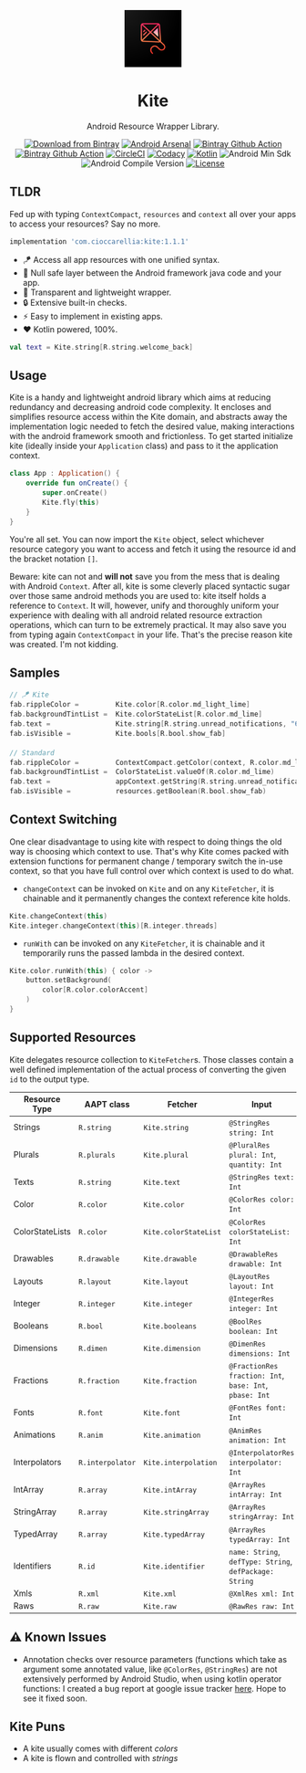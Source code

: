 <p align="center">
  <a href="https://github.com/cioccarellia/kite" target="_blank"><img width="100" src="art/icon_dark.png"></a>
</p>
<h1 align="center">Kite</h1>
<p align="center">Android Resource Wrapper Library.</p>
<p align="center">
  <a href="https://bintray.com/cioccarellia/maven/kite/_latestVersion"><img src="https://api.bintray.com/packages/cioccarellia/maven/kite/images/download.svg" alt="Download from Bintray"></a>
  <a href="https://android-arsenal.com/details/1/8194"><img src="https://img.shields.io/badge/Android%20Arsenal-kite-brightgreen.svg?style=flat" alt="Android Arsenal"></a>
  <a href="https://github.com/cioccarellia/kite/actions?query=workflow%3A%22Android+CI%22"><img src="https://github.com/cioccarellia/kite/workflows/Android%20CI/badge.svg" alt="Bintray Github Action" /></a>
  <a href="https://github.com/cioccarellia/kite/actions?query=workflow%3A%22Bintray+Release%22"><img src="https://github.com/cioccarellia/kite/workflows/Bintray%20Release/badge.svg" alt="Bintray Github Action" /></a>
  <a href="https://app.circleci.com/pipelines/github/cioccarellia/kite"><img src="https://circleci.com/gh/cioccarellia/kite.svg?style=svg" alt="CircleCI"></a>
  <a href="https://www.codacy.com/gh/cioccarellia/kite/dashboard"><img src="https://app.codacy.com/project/badge/Grade/91fb67a5494d4767b71c7bf99810c1c9" alt="Codacy"></a>
  <a href="https://kotlinlang.org/releases.html"><img src="https://img.shields.io/badge/kotlin-1.4.21-orange.svg" alt="Kotlin"></a>
  <a><img src="https://img.shields.io/badge/min-14-00e676.svg" alt="Android Min Sdk"></a>
  <a><img src="https://img.shields.io/badge/compile-30-00e676.svg" alt="Android Compile Version"></a>
  <a href="https://github.com/cioccarellia/kite/blob/master/LICENSE"><img src="https://img.shields.io/badge/license-Apache%202.0-blue.svg" alt="License"></a>
</p>

## TLDR
Fed up with typing `ContextCompact`, `resources` and `context` all over your apps to access your resources? Say no more.
```gradle
implementation 'com.cioccarellia:kite:1.1.1'
```

- :kite: Access all app resources with one unified syntax.
- :dna: Null safe layer between the Android framework java code and your app.
- :ice_cube: Transparent and lightweight wrapper.
- :lock: Extensive built-in checks.
- :zap: Easy to implement in existing apps.
- :heart: Kotlin powered, 100%.


```kotlin
val text = Kite.string[R.string.welcome_back]
```

## Usage
Kite is a handy and lightweight android library which aims at reducing redundancy and decreasing android code complexity.
It encloses and simplifies resource access within the Kite domain, and abstracts away the implementation logic needed to fetch the desired value, making interactions with the android framework smooth and frictionless.
To get started initialize kite (ideally inside your `Application` class) and pass to it the application context.

```kotlin
class App : Application() {
    override fun onCreate() {
        super.onCreate()
        Kite.fly(this)
    }
}
```

You're all set. You can now import the `Kite` object, select whichever resource category you want to access and fetch it using the resource id and the bracket notation `[]`.

Beware: kite can not and **will not** save you from the mess that is dealing with Android `Context`.
After all, kite is some cleverly placed syntactic sugar over those same android methods you are used to: kite itself holds a reference to `Context`.
It will, however, unify and thoroughly uniform your experience with dealing with all android related resource extraction operations, which can turn to be extremely practical.
It may also save you from typing again `ContextCompact` in your life. That's the precise reason kite was created. I'm not kidding.


## Samples
```kotlin
// 🪁 Kite
fab.rippleColor =         Kite.color[R.color.md_light_lime]
fab.backgroundTintList =  Kite.colorStateList[R.color.md_lime]
fab.text =                Kite.string[R.string.unread_notifications, "69"]
fab.isVisible =           Kite.bools[R.bool.show_fab]

// Standard
fab.rippleColor =         ContextCompact.getColor(context, R.color.md_light_lime)
fab.backgroundTintList =  ColorStateList.valueOf(R.color.md_lime)
fab.text =                appContext.getString(R.string.unread_notifications, "69")
fab.isVisible =           resources.getBoolean(R.bool.show_fab)
```

## Context Switching
One clear disadvantage to using kite with respect to doing things the old way is choosing which context to use.
That's why Kite comes packed with extension functions for permanent change / temporary switch the in-use context, so that you have full control over which context is used to do what.
- `changeContext` can be invoked on `Kite` and on any `KiteFetcher`, it is chainable and it permanently changes the context reference kite holds.
```kotlin
Kite.changeContext(this)
Kite.integer.changeContext(this)[R.integer.threads]
```

- `runWith` can be invoked on any `KiteFetcher`, it is chainable and it temporarily runs the passed lambda in the desired context.
```kotlin
Kite.color.runWith(this) { color ->
    button.setBackground(
        color[R.color.colorAccent]
    )
}
```

## Supported Resources
Kite delegates resource collection to `KiteFetcher`s. Those classes contain a well defined implementation of the actual process of converting the given `id` to the output type.

| Resource Type   	| AAPT class       	| Fetcher                	| Input                                                   	| Output              	| Implementation                      	| API 	| Variants           	|
|-----------------	|------------------	|-----------------------	|---------------------------------------------------------	|---------------------	|-------------------------------------	|-----	|--------------------	|
| Strings         	| `R.string`       	| `Kite.string`         	| `@StringRes string: Int`                                	| `String`            	| `Context.getString()`               	| /   	| `formatArgs`       	|
| Plurals         	| `R.plurals`      	| `Kite.plural`         	| `@PluralRes plural: Int`, `quantity: Int`               	| `String`            	| `Resources.getQuantityString()`     	| /   	| `formatArgs`       	|
| Texts           	| `R.string`       	| `Kite.text`           	| `@StringRes text: Int`                                  	| `CharSequence`      	| `Context.getText()`                 	| /   	| /                  	|
| Color           	| `R.color`        	| `Kite.color`          	| `@ColorRes color: Int`                                  	| `@ColorInt Color`   	| `ContextCompat.getColor()`          	| /   	| /                  	|
| ColorStateLists 	| `R.color`        	| `Kite.colorStateList` 	| `@ColorRes colorStateList: Int`                         	| `ColorStateList`    	| `ContextCompat.getColorStateList()` 	| /   	| /                  	|
| Drawables       	| `R.drawable`     	| `Kite.drawable`       	| `@DrawableRes drawable: Int`                            	| `Drawable`          	| `ContextCompat.getDrawable()`       	| /   	| `Resources.Theme?` 	|
| Layouts         	| `R.layout`       	| `Kite.layout`         	| `@LayoutRes layout: Int`                                	| `XmlResourceParser` 	| `Resources.getLayout()`             	| /   	| /                  	|
| Integer         	| `R.integer`      	| `Kite.integer`        	| `@IntegerRes integer: Int`                              	| `Int`               	| `Resources.getInteger()`            	| /   	| /                  	|
| Booleans        	| `R.bool`         	| `Kite.booleans`       	| `@BoolRes boolean: Int`                                  	| `Boolean`           	| `Resources.getBoolean()`            	| /   	| /                  	|
| Dimensions      	| `R.dimen`        	| `Kite.dimension`      	| `@DimenRes dimensions: Int`                             	| `Float`             	| `Resources.getDimensions()`         	| /   	| /                  	|
| Fractions       	| `R.fraction`     	| `Kite.fraction`       	| `@FractionRes fraction: Int`, `base: Int`, `pbase: Int` 	| `Float`             	| `Resources.getFraction()`           	| /   	| /                  	|
| Fonts           	| `R.font`         	| `Kite.font`           	| `@FontRes font: Int`                                    	| `Typeface`          	| `Resources.getFont()`               	| 26  	| /                  	|
| Animations      	| `R.anim`         	| `Kite.animation`      	| `@AnimRes animation: Int`                               	| `Animation`         	| `AnimationUtils.loadAnimation()`    	| /   	| /                  	|
| Interpolators   	| `R.interpolator` 	| `Kite.interpolation`  	| `@InterpolatorRes interpolator: Int`                    	| `Interpolator`      	| `AnimationUtils.loadInterpolator()` 	| /   	| /                  	|
| IntArray        	| `R.array`        	| `Kite.intArray`       	| `@ArrayRes intArray: Int`                               	| `IntArray`          	| `Resources.getIntArray()`           	| /   	| /                  	|
| StringArray     	| `R.array`        	| `Kite.stringArray`    	| `@ArrayRes stringArray: Int`                            	| `Array<out String>` 	| `Resources.getStringArray()`        	| /   	| /                  	|
| TypedArray     	| `R.array`        	| `Kite.typedArray`     	| `@ArrayRes typedArray: Int`                             	| `TypedArray`        	| `Resources.obtainTypedArray()`      	| /   	| /                  	|
| Identifiers     	| `R.id`           	| `Kite.identifier`     	| `name: String`, `defType: String`, `defPackage: String` 	| `Int`               	| `Resources.getIdentifier()`         	| /   	| /                  	|
| Xmls            	| `R.xml`          	| `Kite.xml`            	| `@XmlRes xml: Int`                                      	| `XmlResourceParser` 	| `Resources.getXml()`                	| /   	| /                  	|
| Raws            	| `R.raw`          	| `Kite.raw`            	| `@RawRes raw: Int`                                      	| `InputStream`       	| `Resources.openRawResource()`       	| /   	| `TypedValue`       	|

## :warning: Known Issues
- Annotation checks over resource parameters (functions which take as argument some annotated value, like `@ColorRes`, `@StringRes`) are not extensively performed by Android Studio, when using kotlin operator functions: I created a bug report at google issue tracker [here](https://issuetracker.google.com/issues/173628041). Hope to see it fixed soon.

## Kite Puns
- A kite usually comes with different *colors*
- A kite is flown and controlled with *strings*
